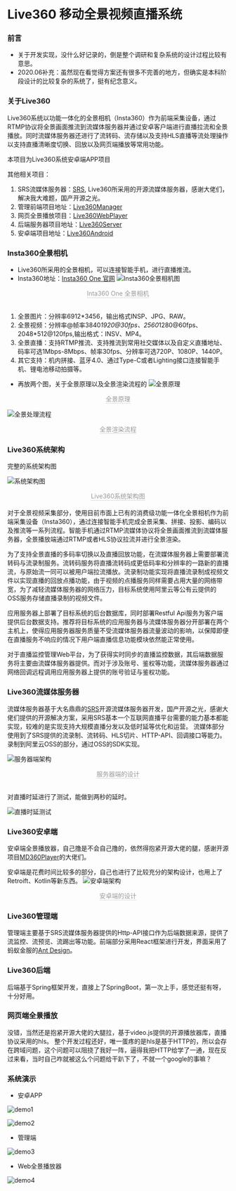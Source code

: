 # Live360 移动全景视频直播系统

### 前言

- 关于开发实现，没什么好记录的，倒是整个调研和复杂系统的设计过程比较有意思。
- 2020.06补充：虽然现在看觉得方案还有很多不完善的地方，但确实是本科阶段设计的比较复杂的系统了，挺有纪念意义。

### 关于Live360

Live360系统以功能一体化的全景相机（Insta360）作为前端采集设备，通过RTMP协议将全景画面推流到流媒体服务器并通过安卓客户端进行直播拉流和全景播放。同时流媒体服务器还进行了流转码、流存储以及支持HLS直播等流处理操作以支持直播清晰度切换、回放以及网页端播放等常用功能。

本项目为Live360系统安卓端APP项目

其他相关项目：
1. SRS流媒体服务器：[SRS](https://github.com/ossrs/srs), Live360所采用的开源流媒体服务器，感谢大佬们，解决我大难题，国产开源之光。
2. 管理前端项目地址：[Live360Manager](https://github.com/ZWboy97/Live360Manager)
1. 网页全景播放项目：[Live360WebPlayer](https://github.com/ZWboy97/Live360WebPlayer)
1. 后端服务器项目地址：[Live360Server](https://github.com/ZWboy97/live360Server)
1. 安卓端项目地址：[Live360Android](https://github.com/ZWboy97/Live360)

### Insta360全景相机
- Live360所采用的全景相机，可以连接智能手机，进行直播推流。
- Insta360地址：[Insta360 One 官网](https://www.insta360.com/product/insta360-one/)
![Insta360全景相机图](./imgs/insta360.png)
<center>
<div style="color:orange; border-bottom: 1px solid #d9d9d9;
    display: inline-block;
    color: #999;
    padding: 0px;">Inta360 One 全景相机</div>
</center>
</br>

1)	全景图片：分辨率6912*3456，输出格式INSP、JPG、RAW。
2)	全景视频：分辨率@帧率3840*1920@30fps、2560*1280@60fps、 2048*512@120fps,输出格式：INSV、MP4。
3)	全景直播：支持RTMP推流、支持推流到常用社交媒体以及自定义直播地址、码率可选1Mbps-8Mbps、帧率30fps、分辨率可选720P、1080P、1440P。
4)	其它支持：机内拼接、蓝牙4.0、通过Type-C或者Lighting接口连接智能手机、锂电池移动拍摄等。

- 再放两个图，关于全景原理以及全景渲染流程的
![全景原理](./imgs/panoramic_principle.png)
<center>
<div style="color:orange; border-bottom: 1px solid #d9d9d9;
    display: inline-block;
    color: #999;
    padding: 0px;">全景原理</div>
</center>

![全景处理流程](./imgs/panoramic_process.png)
<center>
<div style="color:orange; border-bottom: 1px solid #d9d9d9;
    display: inline-block;
    color: #999;
    padding: 0px;">全景渲染流程</div>
</center>

### Live360系统架构
完整的系统架构图

![系统架构图](./imgs/system_arch.png)
<center>
<div style="color:orange; border-bottom: 1px solid #d9d9d9;
    display: inline-block;
    color: #999;
    padding: 0px;">Live360系统架构图</div>
</center>
</br>
对于全景视频采集部分，使用目前市面上已有的消费级功能一体化全景相机作为前端采集设备（Insta360），通过连接智能手机完成全景采集、拼接、投影、编码以及推流等一系列流程。智能手机通过RTMP流媒体协议将全景画面推流到流媒体服务器，全景播放端通过RTMP或者HLS协议拉流并进行全景渲染。

为了支持全景直播的多码率切换以及直播回放功能，在流媒体服务器上需要部署流转码与流录制服务。流转码服务将直播流转码成更低码率和分辨率的一路新的直播流，与原始流一同可以被用户端拉流播放。流录制功能实现将直播流录制成视频文件以实现直播的回放点播功能，由于视频的点播服务同样需要占用大量的网络带宽，为了减轻流媒体服务器的网络压力，目标系统使用阿里云等公有云提供的OSS服务存储直播录制的视频文件。

应用服务器上部署了目标系统的后台数据库，同时部署Restful Api服务为客户端提供后台数据支持。推荐将目标系统的应用服务器与流媒体服务器分开部署在两个主机上，使得应用服务器服务质量不受流媒体服务器流量波动的影响，以保障即便在直播服务不响应的情况下用户端直播信息功能模块依然能正常使用。

对于直播监控管理Web平台，为了获得实时同步的直播监控数据，其后端数据服务将主要由流媒体服务器提供。而对于涉及账号、鉴权等功能，流媒体服务器通过网络回调远程调用应用服务器上提供的账号验证与鉴权功能。


### Live360流媒体服务器
流媒体服务器基于大名鼎鼎的[SRS](https://github.com/ossrs/srs)开源流媒体服务器开发，国产开源之光，感谢大佬们提供的开源解决方案，采用SRS基本一个互联网直播平台需要的能力基本都能实现，较难的是实现支持大规模直播分发以及低时延等优化和运营。
流媒体部分使用到了SRS提供的流录制、流转码、HLS切片、HTTP-API、回调接口等能力。录制到阿里云OSS的部分，通过OSS的SDK实现。

![服务器端架构](./imgs/server_arch.png)
<center>
<div style="color:orange; border-bottom: 1px solid #d9d9d9;
    display: inline-block;
    color: #999;
    padding: 0px;">服务器端的设计</div>
</center>
</br>

对直播时延进行了测试，能做到两秒的延时。

![直播时延测试](./imgs/demo5.png)


### Live360安卓端
安卓端全景播放器，自己撸是不会自己撸的，依然得抱紧开源大佬的腿，感谢开源项目[MD360Player](https://github.com/ashqal/MD360Player4Android)的大佬们。

安卓端是花费时间比较多的部分，自己也进行了比较充分的架构设计，也用上了Retroift、Kotlin等新东西。
![安卓端架构](./imgs/android_arch.png)
<center>
<div style="color:orange; border-bottom: 1px solid #d9d9d9;
    display: inline-block;
    color: #999;
    padding: 0px;">安卓端的设计</div>
</center>

### Live360管理端
管理端主要基于SRS流媒体服务器提供的Http-API接口作为后端数据来源，提供了流监控、流预览、流踢出等功能。前端部分采用React框架进行开发，界面采用了蚂蚁金服的[Ant Design](https://ant.design/index-cn)。

### Live360后端
后端基于Spring框架开发，直接上了SpringBoot，第一次上手，感觉还挺有呀，十分好用。

### 网页端全景播放
没错，当然还是抱紧开源大佬的大腿拉，基于video.js提供的开源播放器库，直播协议采用的hls。
整个开发过程还好，唯一蛋疼的是hls是基于HTTP的，所以会存在跨域问题，这个问题可以阻挠了我好一阵，逼得我把HTTP给学了一通，现在反过来看，当时自己咋就被这么个问题给干趴下了，不就一个google的事嘛？

### 系统演示
- 安卓APP

![demo1](./imgs/demo1.png)
</br>

![demo2](./imgs/demo2.png)

- 管理端

![demo3](./imgs/demo3.png)

- Web全景播放器

![demo4](./imgs/demo4.png)